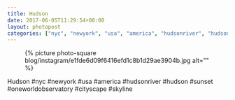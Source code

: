 ```yaml
---
title: Hudson
date: 2017-06-05T11:29:54+00:00
layout: photopost
categories: ["nyc", "newyork", "usa", "america", "hudsonriver", "hudson", "sunset", "oneworldobservatory", "cityscape", "skyline", "photos", "instagram"]
---
```


<figure class="photo photo--square">
  {% picture photo-square blog/instagram/e1fde6d09f6416efd1c8b1d29ae3904b.jpg alt="" %}
</figure>

Hudson
#nyc #newyork #usa #america #hudsonriver #hudson #sunset #oneworldobservatory #cityscape #skyline
